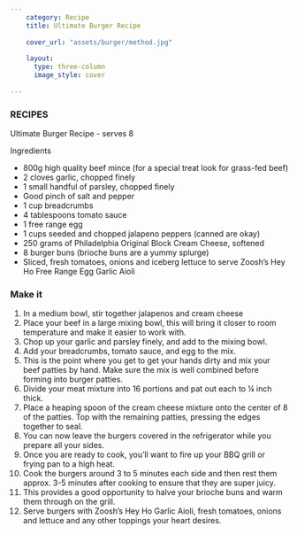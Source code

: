 ```yaml
---
    category: Recipe
    title: Ultimate Burger Recipe
    
    cover_url: "assets/burger/method.jpg"
  
    layout:
      type: three-column
      image_style: cover
      
---
```


### RECIPES

Ultimate Burger Recipe - serves 8

Ingredients

- 800g high quality beef mince (for a special treat look for grass-fed beef)
- 2 cloves garlic, chopped finely
- 1 small handful of parsley, chopped finely
- Good pinch of salt and pepper 
- 1 cup breadcrumbs
- 4 tablespoons tomato sauce 
- 1 free range egg
- 1 cups seeded and chopped jalapeno peppers (canned are okay)
- 250 grams of Philadelphia Original Block Cream Cheese, softened
- 8 burger buns (brioche buns are a yummy splurge)
- Sliced, fresh tomatoes, onions and iceberg lettuce to serve Zoosh’s Hey Ho Free Range Egg Garlic Aioli



### Make it

1.	In a medium bowl, stir together jalapenos and cream cheese 
2.	Place your beef in a large mixing bowl, this will bring it closer to room temperature and make it easier to work with. 
3.	Chop up your garlic and parsley finely, and add to the mixing bowl. 
4.	Add your breadcrumbs, tomato sauce, and egg to the mix. 
5.	This is the point where you get to get your hands dirty and mix your beef patties by hand. Make sure the mix is well combined before forming into burger patties. 
6.	Divide your meat mixture into 16 portions and pat out each to ¼ inch thick.
7.	Place a heaping spoon of the cream cheese mixture onto the center of 8 of the patties. Top with the remaining patties, pressing the edges together to seal.
8.	You can now leave the burgers covered in the refrigerator while you prepare all your sides. 
9.	Once you are ready to cook, you’ll want to fire up your BBQ grill or frying pan to a high heat. 
10.	Cook the burgers around 3 to 5 minutes each side and then rest them approx. 3-5 minutes after cooking to ensure that they are super juicy.
11.	This provides a good opportunity to halve your brioche buns and warm them through on the grill.
12.	Serve burgers with Zoosh’s Hey Ho Garlic Aioli, fresh tomatoes, onions and lettuce and any other toppings your heart desires.

